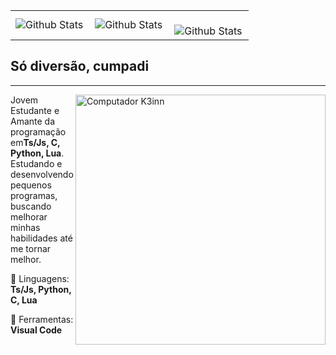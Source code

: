 <table>
  <tr>
    <td>
      <img
        align="left"
        src="https://github-readme-stats.vercel.app/api?username=GaliardArt&theme=dark&hide_border=false&include_all_commits=true"
        alt="Github Stats"
      />
    </td>
    <td>
      <img
        align="left"
        src="https://github-readme-stats.vercel.app/api/top-langs/?username=GaliardArt&theme=dark&hide_border=false&include_all_commits=true&count_private=true&layout=compact"
        alt="Github Stats"
      />
    </td>
    <td>
      <br />
      <img
        align="left"
        src="https://github-readme-streak-stats.herokuapp.com/?user=GaliardArt&theme=dark&hide_border=false"
        alt="Github Stats"
      />
    </td>
  </tr>
</table>

## Só diversão, cumpadi

<hr>

<img src="https://raw.githubusercontent.com/MicaelliMedeiros/micaellimedeiros/master/image/computer-illustration.png" min-width="400px" max-width="400px" width="400px" align="right" alt="Computador K3inn">

<p align="left"> 
  Jovem Estudante e Amante da programação em<strong>Ts/Js, C, Python, Lua</strong>.<br>
  Estudando e desenvolvendo pequenos programas, buscando melhorar minhas habilidades até me tornar melhor.
</p>

<p align="left">
  🦄 Linguagens: <strong>Ts/Js, Python, C, Lua</strong>
</p>

<p align="left">
  💼 Ferramentas: <strong>Visual Code</strong>
</p>
